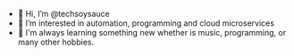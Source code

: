 - 👋 Hi, I’m @techsoysauce
- 👀 I’m interested in automation, programming and cloud microservices
- 🌱 I'm always learning something new whether is music, programming, or many other hobbies.

<!---
techsoysauce/techsoysauce is a ✨ special ✨ repository because its `README.md` (this file) appears on your GitHub profile.
You can click the Preview link to take a look at your changes.
--->
